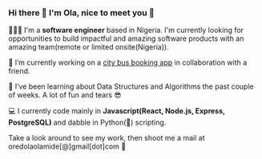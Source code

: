 ### Hi there 👋 I'm Ola, nice to meet you 🤝

<!--
**ola-dola/ola-dola** is a ✨ _special_ ✨ repository because its `README.md` (this file) appears on your GitHub profile.

- 👯 I’m looking to collaborate on ...
- 🤔 I’m looking for help with ...
- 📫 How to reach me: ...
- 😄 Pronouns: ...
- ⚡ Fun fact: ...
-->

👨🏾‍🔬 I'm a **software engineer** based in Nigeria. 
 I'm currently looking for opportunities to build impactful and amazing software products with an amazing team(remote or limited onsite(Nigeria)).
 
🔭 I’m currently working on a [city bus booking app](https://github.com/PickMe-Bus) in collaboration with a friend.

🌱 I’ve been learning about Data Structures and Algorithms the past couple of weeks. A lot of fun and tears 😎

💻 I currently code mainly in **Javascript(React, Node.js, Express, PostgreSQL)** and dabble in Python(💙) scripting.

Take a look around to see my work, then shoot me a mail at oredolaolamide[@]gmail[dot]com 🙂


